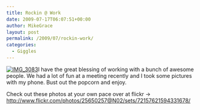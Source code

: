 ```yaml
---
title: Rockin @ Work
date: 2009-07-17T06:07:51+00:00
author: MikeGrace
layout: post
permalink: /2009/07/rockin-work/
categories:
  - Giggles
---
```

[<img class="size-full wp-image-398 alignleft" title="IMG_3083" src="/assets/2009/07/IMG_3083.jpg" alt="IMG_3083" width="350" height="263" srcset="/assets/2009/07/IMG_3083.jpg 500w, /assets/2009/07/IMG_3083-300x225.jpg 300w" sizes="(max-width: 350px) 100vw, 350px" />](http://geek.michaelgrace.org/2009/07/rockin-work/)I have the great blessing of working with a bunch of awesome people. We had a lot of fun at a meeting recently and I took some pictures with my phone. Bust out the popcorn and enjoy.

<!--more-->



Check out these photos at your own pace over at flickr -> <http://www.flickr.com/photos/25650257@N02/sets/72157621594331678/>
